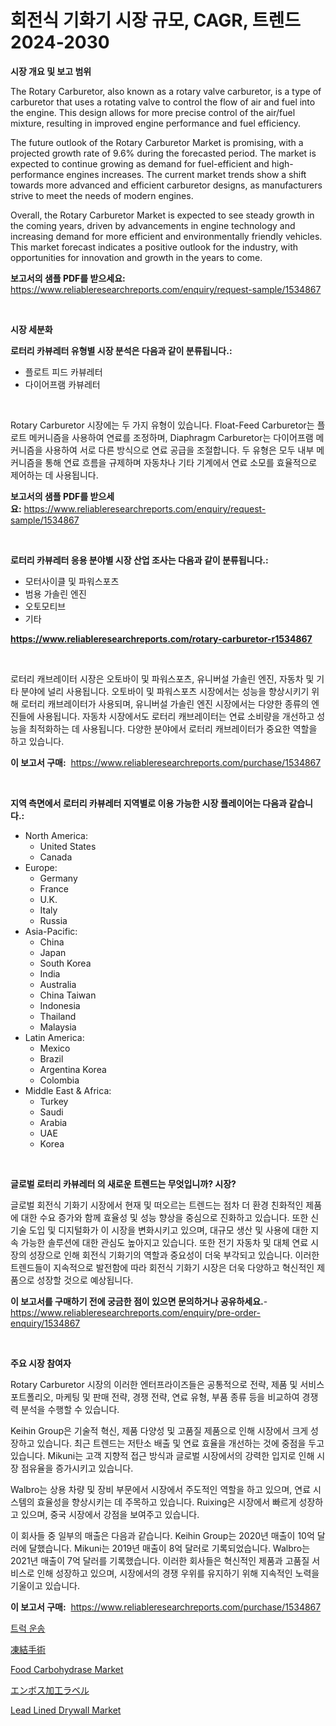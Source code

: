 <p><h1>회전식 기화기 시장 규모, CAGR, 트렌드 2024-2030</h1></p><p><strong>시장 개요 및 보고 범위</strong></p>
<p><p>The Rotary Carburetor, also known as a rotary valve carburetor, is a type of carburetor that uses a rotating valve to control the flow of air and fuel into the engine. This design allows for more precise control of the air/fuel mixture, resulting in improved engine performance and fuel efficiency.</p><p>The future outlook of the Rotary Carburetor Market is promising, with a projected growth rate of 9.6% during the forecasted period. The market is expected to continue growing as demand for fuel-efficient and high-performance engines increases. The current market trends show a shift towards more advanced and efficient carburetor designs, as manufacturers strive to meet the needs of modern engines.</p><p>Overall, the Rotary Carburetor Market is expected to see steady growth in the coming years, driven by advancements in engine technology and increasing demand for more efficient and environmentally friendly vehicles. This market forecast indicates a positive outlook for the industry, with opportunities for innovation and growth in the years to come.</p></p>
<p><strong>보고서의 샘플 PDF를 받으세요:</strong> <a href="https://www.reliableresearchreports.com/enquiry/request-sample/1534867">https://www.reliableresearchreports.com/enquiry/request-sample/1534867</a></p>
<p>&nbsp;</p>
<p><strong>시장 세분화</strong></p>
<p><strong>로터리 카뷰레터 유형별 시장 분석은 다음과 같이 분류됩니다.:</strong></p>
<p><ul><li>플로트 피드 카뷰레터</li><li>다이어프램 카뷰레터</li></ul></p>
<p>&nbsp;</p>
<p><p>Rotary Carburetor 시장에는 두 가지 유형이 있습니다. Float-Feed Carburetor는 플로트 메커니즘을 사용하여 연료를 조정하며, Diaphragm Carburetor는 다이어프램 메커니즘을 사용하여 서로 다른 방식으로 연료 공급을 조절합니다. 두 유형은 모두 내부 메커니즘을 통해 연료 흐름을 규제하며 자동차나 기타 기계에서 연료 소모를 효율적으로 제어하는 데 사용됩니다.</p></p>
<p><strong>보고서의 샘플 PDF를 받으세요:</strong>&nbsp;<a href="https://www.reliableresearchreports.com/enquiry/request-sample/1534867">https://www.reliableresearchreports.com/enquiry/request-sample/1534867</a></p>
<p>&nbsp;</p>
<p><strong> 로터리 카뷰레터 응용 분야별 시장 산업 조사는 다음과 같이 분류됩니다.:</strong></p>
<p><ul><li>모터사이클 및 파워스포츠</li><li>범용 가솔린 엔진</li><li>오토모티브</li><li>기타</li></ul></p>
<p><strong><a href="https://www.reliableresearchreports.com/rotary-carburetor-r1534867">https://www.reliableresearchreports.com/rotary-carburetor-r1534867</a></strong></p>
<p>&nbsp;</p>
<p><p>로터리 캐브레이터 시장은 오토바이 및 파워스포츠, 유니버설 가솔린 엔진, 자동차 및 기타 분야에 널리 사용됩니다. 오토바이 및 파워스포츠 시장에서는 성능을 향상시키기 위해 로터리 캐브레이터가 사용되며, 유니버설 가솔린 엔진 시장에서는 다양한 종류의 엔진들에 사용됩니다. 자동차 시장에서도 로터리 캐브레이터는 연료 소비량을 개선하고 성능을 최적화하는 데 사용됩니다. 다양한 분야에서 로터리 캐브레이터가 중요한 역할을 하고 있습니다.</p></p>
<p><strong>이 보고서 구매:</strong>&nbsp; <a href="https://www.reliableresearchreports.com/purchase/1534867">https://www.reliableresearchreports.com/purchase/1534867</a></p>
<p>&nbsp;</p>
<p><strong>지역 측면에서 로터리 카뷰레터 지역별로 이용 가능한 시장 플레이어는 다음과 같습니다.:</strong></p>
<p><ul>
    <li>
        North America:
        <ul>
            <li>United States</li>
            <li>Canada</li>
        </ul>
    </li>
    <li>
        Europe:
        <ul>
            <li>Germany</li>
            <li>France</li>
            <li>U.K.</li>
            <li>Italy</li>
            <li>Russia</li>
        </ul>
    </li>
    <li>
        Asia-Pacific:
        <ul>
            <li>China</li>
            <li>Japan</li>
            <li>South Korea</li>
            <li>India</li>
            <li>Australia</li>
            <li>China Taiwan</li>
            <li>Indonesia</li>
            <li>Thailand</li>
            <li>Malaysia</li>
        </ul>
    </li>
    <li>
        Latin America:
        <ul>
            <li>Mexico</li>
            <li>Brazil</li>
            <li>Argentina Korea</li>
            <li>Colombia</li>
        </ul>
    </li>
    <li>
        Middle East & Africa:
        <ul>
            <li>Turkey</li>
            <li>Saudi</li>
            <li>Arabia</li>
            <li>UAE</li>
            <li>Korea</li>
        </ul>
    </li>
    </ul></p>
<p>&nbsp;</p>
<p><strong>글로벌 로터리 카뷰레터 의 새로운 트렌드는 무엇입니까? 시장?</strong></p>
<p><p>글로벌 회전식 기화기 시장에서 현재 및 떠오르는 트렌드는 점차 더 환경 친화적인 제품에 대한 수요 증가와 함께 효율성 및 성능 향상을 중심으로 진화하고 있습니다. 또한 신기술 도입 및 디지털화가 이 시장을 변화시키고 있으며, 대규모 생산 및 사용에 대한 지속 가능한 솔루션에 대한 관심도 높아지고 있습니다. 또한 전기 자동차 및 대체 연료 시장의 성장으로 인해 회전식 기화기의 역할과 중요성이 더욱 부각되고 있습니다. 이러한 트렌드들이 지속적으로 발전함에 따라 회전식 기화기 시장은 더욱 다양하고 혁신적인 제품으로 성장할 것으로 예상됩니다.</p></p>
<p><strong>이 보고서를 구매하기 전에 궁금한 점이 있으면 문의하거나 공유하세요.</strong>- <a href="https://www.reliableresearchreports.com/enquiry/pre-order-enquiry/1534867">https://www.reliableresearchreports.com/enquiry/pre-order-enquiry/1534867</a></p>
<p>&nbsp;</p>
<p><strong>주요 시장 참여자</strong></p>
<p><p>Rotary Carburetor 시장의 이러한 엔터프라이즈들은 공통적으로 전략, 제품 및 서비스 포트폴리오, 마케팅 및 판매 전략, 경쟁 전략, 연료 유형, 부품 종류 등을 비교하여 경쟁력 분석을 수행할 수 있습니다.</p><p>Keihin Group은 기술적 혁신, 제품 다양성 및 고품질 제품으로 인해 시장에서 크게 성장하고 있습니다. 최근 트렌드는 저탄소 배출 및 연료 효율을 개선하는 것에 중점을 두고 있습니다. Mikuni는 고객 지향적 접근 방식과 글로벌 시장에서의 강력한 입지로 인해 시장 점유율을 증가시키고 있습니다.</p><p>Walbro는 상용 차량 및 장비 부문에서 시장에서 주도적인 역할을 하고 있으며, 연료 시스템의 효율성을 향상시키는 데 주목하고 있습니다. Ruixing은 시장에서 빠르게 성장하고 있으며, 중국 시장에서 강점을 보여주고 있습니다.</p><p>이 회사들 중 일부의 매출은 다음과 같습니다. Keihin Group는 2020년 매출이 10억 달러에 달했습니다. Mikuni는 2019년 매출이 8억 달러로 기록되었습니다. Walbro는 2021년 매출이 7억 달러를 기록했습니다. 이러한 회사들은 혁신적인 제품과 고품질 서비스로 인해 성장하고 있으며, 시장에서의 경쟁 우위를 유지하기 위해 지속적인 노력을 기울이고 있습니다.</p></p>
<p><strong>이 보고서 구매:</strong>&nbsp;&nbsp;<a href="https://www.reliableresearchreports.com/purchase/1534867">https://www.reliableresearchreports.com/purchase/1534867</a></p>
<p><p><a href="https://medium.com/@dessierohan2023/%ED%8A%B8%EB%9F%AD-%EC%9A%B4%EC%86%A1-%EC%8B%9C%EC%9E%A5-%EC%A1%B0%EC%82%AC-%EB%B3%B4%EA%B3%A0%EC%84%9C-%EA%B7%B8-%EC%97%AD%EC%82%AC-%EB%B0%8F-2024%EB%85%84%EB%B6%80%ED%84%B0-2031%EB%85%84%EA%B9%8C%EC%A7%80%EC%9D%98-%EC%98%88%EC%B8%A1-45a097fce2e0">트럭 운송</a></p><p><a href="https://medium.com/@gregoriookeefe2023/%E3%82%AF%E3%83%A9%E3%82%A4%E3%82%AA%E3%82%B5%E3%83%BC%E3%82%B8%E3%82%A7%E3%83%AA%E3%83%BC%E5%B8%82%E5%A0%B4%E3%81%AE%E5%88%86%E6%9E%90-%E3%82%B0%E3%83%AD%E3%83%BC%E3%83%90%E3%83%AB%E7%94%A3%E6%A5%AD%E3%81%AE%E5%B1%95%E6%9C%9B%E3%81%A8%E4%BA%88%E6%B8%AC-2024%E5%B9%B4%E3%81%8B%E3%82%892031%E5%B9%B4-184d77e18153">凍結手術</a></p><p><a href="https://github.com/vimar16th/Market-Research-Report-List-4/blob/main/food-carbohydrase-market.md">Food Carbohydrase Market</a></p><p><a href="https://github.com/roulaayoub-saad/Market-Research-Report-List-1/blob/main/978331620053.md">エンボス加工ラベル</a></p><p><a href="https://issuu.com/reportprime-2/docs/lead-lined-drywall-market-size-2030.pptx">Lead Lined Drywall Market</a></p></p>